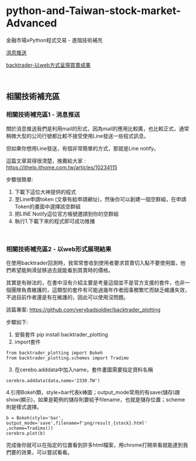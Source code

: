 # python-and-Taiwan-stock-market-Advanced
金融市場xPython程式交易 - 進階技術補充

[消息推送](https://github.com/arleigh418/python-and-Taiwan-stock-market-Advanced#%E7%9B%B8%E9%97%9C%E6%8A%80%E8%A1%93%E8%A3%9C%E5%85%85%E5%8D%801---%E6%B6%88%E6%81%AF%E6%8E%A8%E9%80%81)

[backtrader-以web方式呈現買賣成果](https://github.com/arleigh418/python-and-Taiwan-stock-market-Advanced#%E7%9B%B8%E9%97%9C%E6%8A%80%E8%A1%93%E8%A3%9C%E5%85%85%E5%8D%802---%E4%BB%A5web%E5%BD%A2%E5%BC%8F%E5%B1%95%E7%8F%BE%E7%B5%90%E6%9E%9C)

<br>

## 相關技術補充區
### 相關技術補充區1 - 消息推送
關於消息推送我們是利用mail的形式，因為mail的應用比較廣，也比較正式，通常稍微大型的公司行號都比較不接受使用Line發送一些程式訊息。

但如果你想用Line發送，有個非常簡單的方式，那就是Line notify。

這篇文章寫得很清楚，推薦給大家 : https://ithelp.ithome.com.tw/articles/10234115

步驟很簡單:
1. 下載下這位大神提供的程式
2. 至Line申請token (文章有給申請網址)，然後你可以創建一個空群組，在申請Token的畫面中選擇該空群組
3. 把LINE Notify這位官方帳號邀請到你的空群組
4. 執行1.下載下來的程式即可成功推播
<br>

### 相關技術補充區2 - 以web形式展現結果
在使用backtrader回測時，我常常會收到使用者要求買賣切入點不要使用圖，他們希望能夠滑鼠移過去就能看到買賣時的價格。

其實是有辦法的，在書中沒有介紹主要是考量這個並不是官方支援的套件，也非一個團隊負責維護的，這類型的套件有可能過幾年作者因事務繁忙而缺乏維護失效，不過目前作者還是有在維護的，因此可以使用沒問題。

該篇專案: https://github.com/verybadsoldier/backtrader_plotting

步驟如下:
1. 安裝套件 pip install backtrader_plotting
2. import套件
```
from backtrader_plotting import Bokeh
from backtrader_plotting.schemes import Tradimo
```

3. 在cerebo.adddata中加入name，套件畫圖需要指定資料名稱
```
cerebro.adddata(data,name='2330.TW')
```

4.引用Bokeh類，style=bar代表k棒圖；output_mode常用的有save(儲存)跟show(顯示)，如果是範例的儲存則要給予filename，也就是儲存位置；scheme則是樣式選擇。
```
b = Bokeh(style='bar', output_mode='save',filename=f'png/result_{stock}.html' ,scheme=Tradimo())
cerebro.plot(b)
```

完成後你就可以在指定的位置看到許多html檔案，用chrome打開來看就能達到我們要的效果，可以嘗試看看。
<br>
